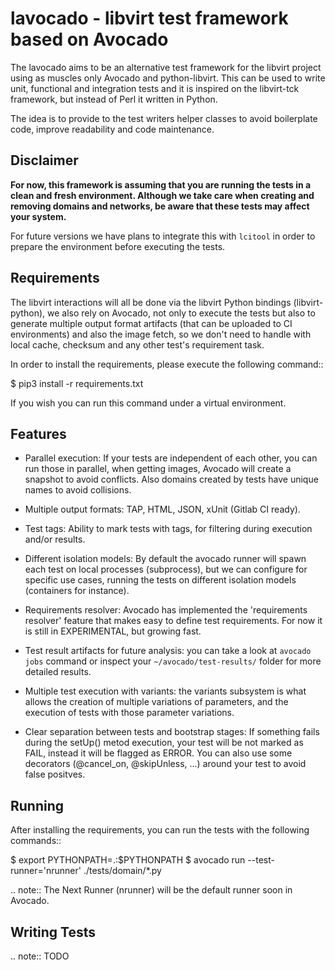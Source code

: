 # lavocado - libvirt test framework based on Avocado

The lavocado aims to be an alternative test framework for the libvirt project
using as muscles only Avocado and python-libvirt. This can be used to write
unit, functional and integration tests and it is inspired on the libvirt-tck
framework, but instead of Perl it written in Python.

The idea is to provide to the test writers helper classes to avoid boilerplate
code, improve readability and code maintenance.

## Disclaimer

**For now, this framework is assuming that you are running the tests in a clean
and fresh environment. Although we take care when creating and removing domains
and networks, be aware that these tests may affect your system.** 

For future versions we have plans to integrate this with `lcitool` in order to
prepare the environment before executing the tests.

## Requirements

The libvirt interactions will all be done via the libvirt Python bindings
(libvirt-python), we also rely on Avocado, not only to execute the tests but
also to generate multiple output format artifacts (that can be uploaded to CI
environments) and also the image fetch, so we don't need to handle with local
cache, checksum and any other test's requirement task.

In order to install the requirements, please execute the following command::

  $ pip3 install -r requirements.txt

If you wish you can run this command under a virtual environment.

## Features

 * Parallel execution: If your tests are independent of each other, you can run
   those in parallel, when getting images, Avocado will create a snapshot to
   avoid conflicts. Also domains created by tests have unique names to avoid
   collisions.

 * Multiple output formats: TAP, HTML, JSON, xUnit (Gitlab CI ready).

 * Test tags: Ability to mark tests with tags, for filtering during execution
   and/or results.

 * Different isolation models: By default the avocado runner will spawn each
   test on local processes (subprocess), but we can configure for specific use
   cases, running the tests on different isolation models (containers for
   instance).

 * Requirements resolver: Avocado has implemented the 'requirements resolver'
   feature that makes easy to define test requirements. For now it is still in
   EXPERIMENTAL, but growing fast.

 * Test result artifacts for future analysis: you can take a look at `avocado
   jobs` command or inspect your `~/avocado/test-results/` folder for more
   detailed results.

 * Multiple test execution with variants: the variants subsystem is what allows
   the creation of multiple variations of parameters, and the execution of
   tests with those parameter variations.

 * Clear separation between tests and bootstrap stages: If something fails
   during the setUp() metod execution, your test will be not marked as FAIL,
   instead it will be flagged as ERROR. You can also use some decorators
   (@cancel_on, @skipUnless, ...) around your test to avoid false positves.

## Running

After installing the requirements, you can run the tests with the following
commands::

  $ export PYTHONPATH=.:$PYTHONPATH
  $ avocado run --test-runner='nrunner' ./tests/domain/*.py

.. note:: The Next Runner (nrunner) will be the default runner soon in Avocado.

## Writing Tests

.. note:: TODO
